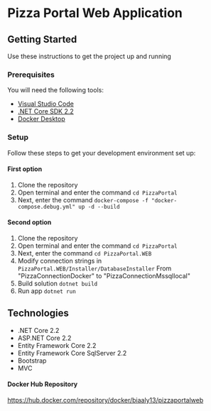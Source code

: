 # Pizza Portal Web Application

## Getting Started

Use these instructions to get the project up and running

### Prerequisites
You will need the following tools:

* [Visual Studio Code](https://code.visualstudio.com/)
* [.NET Core SDK 2.2](https://www.microsoft.com/net/download/dotnet-core/2.2)
* [Docker Desktop](https://www.docker.com/products/docker-desktop)

### Setup

Follow these steps to get your development environment set up:

#### First option

 1. Clone the repository
 1. Open terminal and enter the command `cd PizzaPortal`
 1. Next, enter the command `docker-compose -f "docker-compose.debug.yml" up -d --build` 
 
 #### Second option

 1. Clone the repository
 1. Open terminal and enter the command `cd PizzaPortal`
 1. Next, enter the command `cd PizzaPortal.WEB`
 1. Modify connection strings in `PizzaPortal.WEB/Installer/DatabaseInstaller` From "PizzaConnectionDocker" to "PizzaConnectionMssqllocal" 
 1. Build solution `dotnet build`
 1. Run app `dotnet run` 

## Technologies

* .NET Core 2.2
* ASP.NET Core 2.2
* Entity Framework Core 2.2
* Entity Framework Core SqlServer 2.2
* Bootstrap
* MVC

#### Docker Hub Repository

https://hub.docker.com/repository/docker/biaaly13/pizzaportalweb
